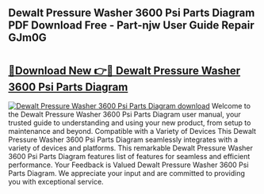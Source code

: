 ## Dewalt Pressure Washer 3600 Psi Parts Diagram PDF Download Free - Part-njw User Guide Repair GJm0G

# <h2><a href="http://dfkf7zq.blite.top/?on=Dewalt+Pressure+Washer+3600+Psi+Parts+Diagram">🔗Download New 👉🔴 Dewalt Pressure Washer 3600 Psi Parts Diagram</a></h2>

[![Dewalt Pressure Washer 3600 Psi Parts Diagram download](https://i.imgur.com/lujVjoI.png)](http://dfkf7zq.blite.top/?on=Dewalt+Pressure+Washer+3600+Psi+Parts+Diagram)
Welcome to the Dewalt Pressure Washer 3600 Psi Parts Diagram user manual, your trusted guide to understanding and using your new product, from setup to maintenance and beyond. Compatible with a Variety of Devices This Dewalt Pressure Washer 3600 Psi Parts Diagram seamlessly integrates with a variety of devices and platforms. This remarkable Dewalt Pressure Washer 3600 Psi Parts Diagram features list of features for seamless and efficient performance. Your Feedback is Valued Dewalt Pressure Washer 3600 Psi Parts Diagram. We appreciate your input and are committed to providing you with exceptional service.
